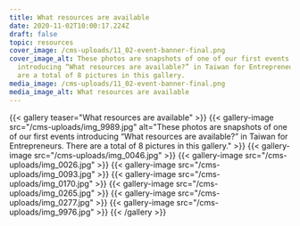 ```yaml
---
title: What resources are available
date: 2020-11-02T10:00:17.224Z
draft: false
topic: resources
cover_image: /cms-uploads/11_02-event-banner-final.png
cover_image_alt: These photos are snapshots of one of our first events
  introducing “What resources are available?” in Taiwan for Entrepreneurs. There
  are a total of 8 pictures in this gallery.
media_image: /cms-uploads/11_02-event-banner-final.png
media_image_alt: What resources are available
---
```

{{< gallery teaser="What resources are available" >}}
{{< gallery-image src="/cms-uploads/img_9989.jpg" alt="These photos are snapshots of one of our first events introducing “What resources are available?” in Taiwan for Entrepreneurs. There are a total of 8 pictures in this gallery." >}}
{{< gallery-image src="/cms-uploads/img_0046.jpg" >}}
{{< gallery-image src="/cms-uploads/img_0026.jpg" >}}
{{< gallery-image src="/cms-uploads/img_0093.jpg" >}}
{{< gallery-image src="/cms-uploads/img_0170.jpg" >}}
{{< gallery-image src="/cms-uploads/img_0265.jpg" >}}
{{< gallery-image src="/cms-uploads/img_0277.jpg" >}}
{{< gallery-image src="/cms-uploads/img_9976.jpg" >}}
{{< /gallery >}}